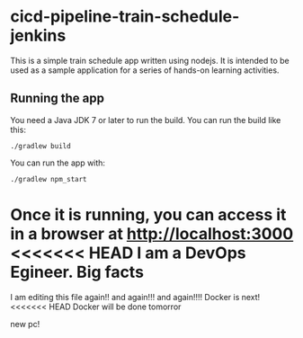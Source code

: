 # cicd-pipeline-train-schedule-jenkins

This is a simple train schedule app written using nodejs. It is intended to be used as a sample application for a series of hands-on learning activities.

## Running the app

You need a Java JDK 7 or later to run the build. You can run the build like this:

    ./gradlew build

You can run the app with:

    ./gradlew npm_start

Once it is running, you can access it in a browser at [http://localhost:3000](http://localhost:3000)
<<<<<<< HEAD
I am a DevOps Egineer. Big facts
=======

I am editing this file
again!!
and again!!!
and again!!!!
Docker is next!
<<<<<<< HEAD
Docker will be done tomorror
 
new pc!